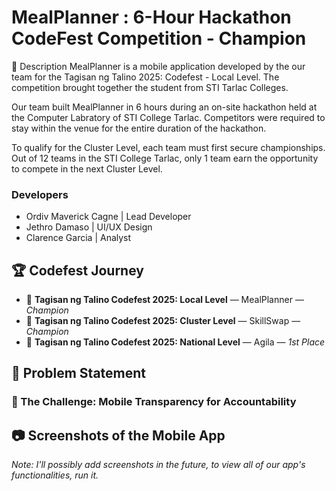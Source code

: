 # MealPlanner : 6-Hour Hackathon CodeFest Competition - Champion

📱 Description
MealPlanner is a mobile application developed by the our team for the Tagisan ng Talino 2025: Codefest - Local Level. The competition brought together the student from STI Tarlac Colleges.

Our team built MealPlanner in 6 hours during an on-site hackathon held at the Computer Labratory of STI College Tarlac. Competitors were required to stay within the venue for the entire duration of the hackathon.

To qualify for the Cluster Level, each team must first secure championships. Out of 12 teams in the STI College Tarlac, only 1 team earn the opportunity to compete in the next Cluster Level.

### Developers

- Ordiv Maverick Cagne  | Lead Developer
- Jethro Damaso |  UI/UX Design
- Clarence Garcia | Analyst 


## 🏆 Codefest Journey

- 🥇 **Tagisan ng Talino Codefest 2025: Local Level** — MealPlanner — _Champion_
- 🥇 **Tagisan ng Talino Codefest 2025: Cluster Level** — SkillSwap — _Champion_
- 🥇 **Tagisan ng Talino Codefest 2025: National Level** — Agila — _1st Place_

## 📌 Problem Statement

### 📱 The Challenge: Mobile Transparency for Accountability




## 📷 Screenshots of the Mobile App

_Note: I'll possibly add screenshots in the future, to view all of our app's functionalities, run it._

